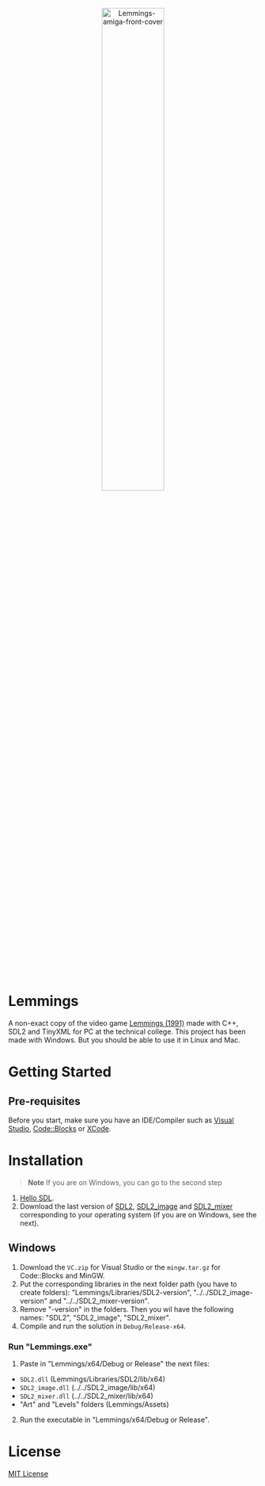 <p align="center">
  <img width=50% alt="Lemmings-amiga-front-cover" src="https://user-images.githubusercontent.com/14791312/233193545-137030ab-9be8-4545-9a21-d3d78eae2d5d.jpg">
</p>

# Lemmings

A non-exact copy of the video game [Lemmings (1991)](https://en.wikipedia.org/wiki/Lemmings_(video_game)) made with C++, SDL2 and TinyXML for PC at the technical college. This project has been made with Windows. But you should be able to use it in Linux and Mac.


# Getting Started

## Pre-requisites

Before you start, make sure you have an IDE/Compiler such as [Visual Studio](https://visualstudio.microsoft.com/downloads), [Code::Blocks](https://www.codeblocks.org/downloads) or [XCode](https://developer.apple.com/xcode).


# Installation

> **Note** If you are on Windows, you can go to the second step

1. [Hello SDL](https://lazyfoo.net/tutorials/SDL/01_hello_SDL/index.php).
2. Download the last version of [SDL2](https://github.com/libsdl-org/SDL/releases), [SDL2_image](https://github.com/libsdl-org/SDL_image/releases) and [SDL2_mixer](https://github.com/libsdl-org/SDL_mixer/releases) corresponding to your operating system (if you are on Windows, see the next).

## Windows

1. Download the `VC.zip` for Visual Studio or the `mingw.tar.gz` for Code::Blocks and MinGW.
2. Put the corresponding libraries in the next folder path (you have to create folders): "Lemmings/Libraries/SDL2-version", "../../SDL2_image-version" and "../../SDL2_mixer-version".
3. Remove "-version" in the folders. Then you wil have the following names: "SDL2", "SDL2_image", "SDL2_mixer".
4. Compile and run the solution in `Debug/Release-x64`.

### Run "Lemmings.exe"
1. Paste in "Lemmings/x64/Debug or Release" the next files:
  - `SDL2.dll` (Lemmings/Libraries/SDL2/lib/x64)
  - `SDL2_image.dll` (../../SDL2_image/lib/x64)
  - `SDL2_mixer.dll` (../../SDL2_mixer/lib/x64)
  - "Art" and "Levels" folders (Lemmings/Assets)
2. Run the executable in "Lemmings/x64/Debug or Release".


# License

[MIT License](./LICENSE)

